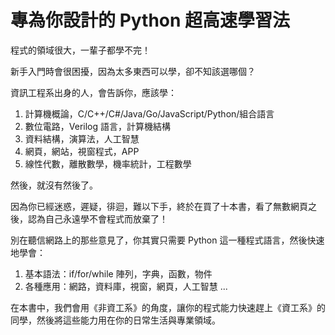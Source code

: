 # 專為你設計的 Python 超高速學習法

程式的領域很大，一輩子都學不完！

新手入門時會很困擾，因為太多東西可以學，卻不知該選哪個？

資訊工程系出身的人，會告訴你，應該學：

1. 計算機概論，C/C++/C#/Java/Go/JavaScript/Python/組合語言
2. 數位電路，Verilog 語言，計算機結構
3. 資料結構，演算法，人工智慧
4. 網頁，網站，視窗程式，APP
5. 線性代數，離散數學，機率統計，工程數學

然後，就沒有然後了。

因為你已經迷惑，遲疑，徘迴，難以下手，終於在買了十本書，看了無數網頁之後，認為自己永遠學不會程式而放棄了！

別在聽信網路上的那些意見了，你其實只需要 Python 這一種程式語言，然後快速地學會：

1. 基本語法：if/for/while 陣列，字典，函數，物件
2. 各種應用：網路，資料庫，視窗，網頁，人工智慧 ...

在本書中，我們會用《非資工系》的角度，讓你的程式能力快速趕上《資工系》的同學，然後將這些能力用在你的日常生活與專業領域。



